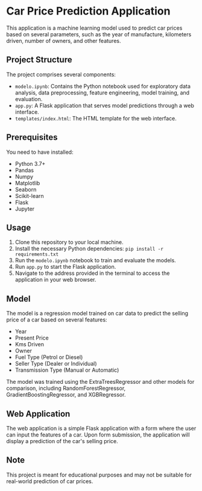 # Car Price Prediction Application

This application is a machine learning model used to predict car prices based on several parameters, such as the year of manufacture, kilometers driven, number of owners, and other features. 

## Project Structure

The project comprises several components:

- `modelo.ipynb`: Contains the Python notebook used for exploratory data analysis, data preprocessing, feature engineering, model training, and evaluation.
- `app.py`: A Flask application that serves model predictions through a web interface.
- `templates/index.html`: The HTML template for the web interface.

## Prerequisites

You need to have installed:

- Python 3.7+
- Pandas
- Numpy
- Matplotlib
- Seaborn
- Scikit-learn
- Flask
- Jupyter

## Usage

1. Clone this repository to your local machine.
2. Install the necessary Python dependencies: `pip install -r requirements.txt`
3. Run the `modelo.ipynb` notebook to train and evaluate the models.
4. Run `app.py` to start the Flask application.
5. Navigate to the address provided in the terminal to access the application in your web browser.

## Model

The model is a regression model trained on car data to predict the selling price of a car based on several features:

- Year
- Present Price
- Kms Driven
- Owner
- Fuel Type (Petrol or Diesel)
- Seller Type (Dealer or Individual)
- Transmission Type (Manual or Automatic)

The model was trained using the ExtraTreesRegressor and other models for comparison, including RandomForestRegressor, GradientBoostingRegressor, and XGBRegressor.

## Web Application

The web application is a simple Flask application with a form where the user can input the features of a car. Upon form submission, the application will display a prediction of the car's selling price.

## Note

This project is meant for educational purposes and may not be suitable for real-world prediction of car prices.